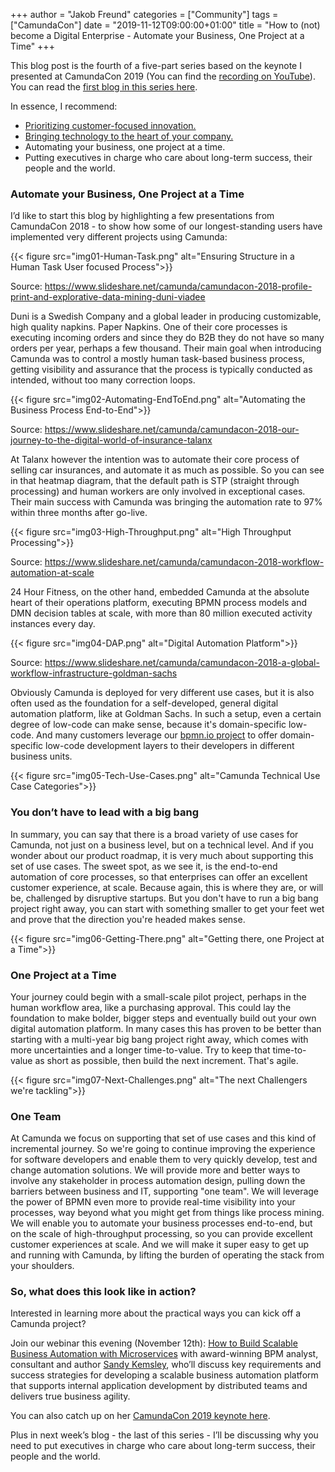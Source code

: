 +++
author = "Jakob Freund"
categories = ["Community"]
tags = ["CamundaCon"]
date = "2019-11-12T09:00:00+01:00"
title = "How to (not) become a Digital Enterprise - Automate your Business, One Project at a Time"
+++

This blog post is the fourth of a five-part series based on the keynote I presented at CamundaCon 2019 (You can find the [recording on YouTube](https://www.youtube.com/watch?v=zfN2-TlzlZs)). You can read the [first blog in this series here](https://blog.camunda.com/post/2019/10/how-to-not-become-a-digital-enterprise/).

<!--more-->
In essence, I recommend:

- [Prioritizing customer-focused innovation.](https://blog.camunda.com/post/2019/10/prioritizing-customer-focused-innovation/)
- [Bringing technology to the heart of your company.](https://blog.camunda.com/post/2019/11/bringing-technology-to-the-heart-of-your-company/)
- Automating your business, one project at a time.
- Putting executives in charge who care about long-term success, their people and the world.

### Automate your Business, One Project at a Time

I’d like to start this blog by highlighting a few presentations from CamundaCon 2018 - to show how some of our longest-standing users have implemented very different projects using Camunda:

{{< figure src="img01-Human-Task.png" alt="Ensuring Structure in a Human Task User focused Process">}}

Source: https://www.slideshare.net/camunda/camundacon-2018-profile-print-and-explorative-data-mining-duni-viadee

Duni is a Swedish Company and a global leader in producing customizable, high quality napkins. Paper Napkins. One of their core processes is executing incoming orders and since they do B2B they do not have so many orders per year, perhaps a few thousand. Their main goal when introducing Camunda was to control a mostly human task-based business process, getting visibility and assurance that the process is typically conducted as intended, without too many correction loops.

{{< figure src="img02-Automating-EndToEnd.png" alt="Automating the Business Process End-to-End">}}

Source: https://www.slideshare.net/camunda/camundacon-2018-our-journey-to-the-digital-world-of-insurance-talanx

At Talanx however the intention was to automate their core process of selling car insurances, and automate it as much as possible. So you can see in that heatmap diagram, that the default path is STP (straight through processing) and human workers are only involved in exceptional cases. Their main success with Camunda was bringing the automation rate to 97% within three months after go-live.

{{< figure src="img03-High-Throughput.png" alt="High Throughput Processing">}}

Source: https://www.slideshare.net/camunda/camundacon-2018-workflow-automation-at-scale

24 Hour Fitness, on the other hand, embedded Camunda at the absolute heart of their operations platform, executing BPMN process models and DMN decision tables at scale, with more than 80 million executed activity instances every day.

{{< figure src="img04-DAP.png" alt="Digital Automation Platform">}}

Source: https://www.slideshare.net/camunda/camundacon-2018-a-global-workflow-infrastructure-goldman-sachs

Obviously Camunda is deployed for very different use cases, but it is also often used as the foundation for a self-developed, general digital automation platform, like at Goldman Sachs. In such a setup, even a certain degree of low-code can make sense, because it's domain-specific low-code. And many customers leverage our [bpmn.io project](https://bpmn.io/) to offer domain-specific low-code development layers to their developers in different business units.

{{< figure src="img05-Tech-Use-Cases.png" alt="Camunda Technical Use Case Categories">}}

### You don’t have to lead with a big bang

In summary, you can say that there is a broad variety of use cases for Camunda, not just on a business level, but on a technical level. And if you wonder about our product roadmap, it is very much about supporting this set of use cases. The sweet spot, as we see it, is the end-to-end automation of core processes, so that enterprises can offer an excellent customer experience, at scale. Because again, this is where they are, or will be, challenged by disruptive startups. But you don't have to run a big bang project right away, you can start with something smaller to get your feet wet and prove that the direction you're headed makes sense.

{{< figure src="img06-Getting-There.png" alt="Getting there, one Project at a Time">}}

### One Project at a Time

Your journey could begin with a small-scale pilot project, perhaps in the human workflow area, like a purchasing approval. This could lay the foundation to make bolder, bigger steps and eventually build out your own digital automation platform. In many cases this has proven to be better than starting with a multi-year big bang project right away, which comes with more uncertainties and a longer time-to-value. Try to keep that time-to-value as short as possible, then build the next increment. That's agile.

{{< figure src="img07-Next-Challenges.png" alt="The next Challengers we're tackling">}}

### One Team

At Camunda we focus on supporting that set of use cases and this kind of incremental journey. So we're going to continue improving the experience for software developers and enable them to very quickly develop, test and change automation solutions. We will provide more and better ways to involve any stakeholder in process automation design, pulling down the barriers between business and IT, supporting "one team". We will leverage the power of BPMN even more to provide real-time visibility into your processes, way beyond what you might get from things like process mining. We will enable you to automate your business processes end-to-end, but on the scale of high-throughput processing, so you can provide excellent customer experiences at scale. And we will make it super easy to get up and running with Camunda, by lifting the burden of operating the stack from your shoulders.

### So, what does this look like in action?

Interested in learning more about the practical ways you can kick off a Camunda project?

Join our webinar this evening (November 12th): [How to Build Scalable Business Automation with Microservices](https://camunda.com/learn/webinars/build-scalable-business-automation-with-microservices/) with award-winning BPM analyst, consultant and author [Sandy Kemsley](https://column2.com/), who’ll discuss key requirements and success strategies for developing a scalable business automation platform that supports internal application development by distributed teams and delivers true business agility.

You can also catch up on her [CamundaCon 2019 keynote here](https://www.youtube.com/watch?v=GEQoFgxCvAo&list=PLJG25HlmvsOWvVjF44qr5-xXG--cCuXnn&index=29&t=0s).

Plus in next week’s blog - the last of this series - I’ll be discussing why you need to put executives in charge who care about long-term success, their people and the world.
